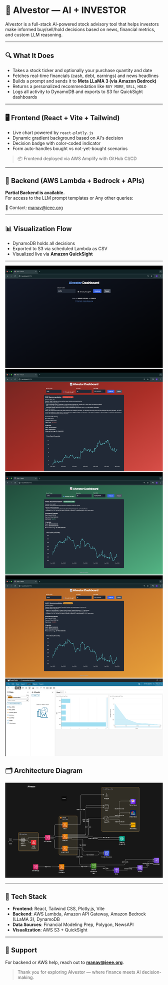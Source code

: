 # 🧠 AIvestor — AI + INVESTOR

AIvestor is a full-stack AI-powered stock advisory tool that helps investors make informed buy/sell/hold decisions based on news, financial metrics, and custom LLM reasoning.

---

## 🔍 What It Does

- Takes a stock ticker and optionally your purchase quantity and date
- Fetches real-time financials (cash, debt, earnings) and news headlines
- Builds a prompt and sends it to **Meta LLaMA 3 (via Amazon Bedrock)**
- Returns a personalized recommendation like `BUY MORE`, `SELL`, `HOLD`
- Logs all activity to DynamoDB and exports to S3 for QuickSight dashboards

---

## 🖥️ Frontend (React + Vite + Tailwind)

- Live chart powered by `react-plotly.js`
- Dynamic gradient background based on AI's decision
- Decision badge with color-coded indicator
- Form auto-handles bought vs not-yet-bought scenarios

> 📦 Frontend deployed via AWS Amplify with GitHub CI/CD

---

## 🧠 Backend (AWS Lambda + Bedrock + APIs)

 **Partial Backend is available.**  
For access to the LLM prompt templates or Any other queries:

📩 Contact: [manav@ieee.org](mailto:manav@ieee.org)


---

## 📊 Visualization Flow

- DynamoDB holds all decisions
- Exported to S3 via scheduled Lambda as CSV
- Visualized live via **Amazon QuickSight**

---
![](./ui.png)
![](./red.png)
![](./buy.png)
![](./hold.png)
![](./SCR-20250610-mgnr.png)

## 🗂️ Architecture Diagram

![AIvestor Architecture](./diagram-export-5-5-2025-8_41_49-PM.png)

---

## 🔧 Tech Stack

- **Frontend**: React, Tailwind CSS, Plotly.js, Vite
- **Backend**: AWS Lambda, Amazon API Gateway, Amazon Bedrock (LLaMA 3), DynamoDB
- **Data Sources**: Financial Modeling Prep, Polygon, NewsAPI
- **Visualization**: AWS S3 + QuickSight

---

## 💬 Support
For backend or AWS help, reach out to **manav@ieee.org**.

> Thank you for exploring AIvestor — where finance meets AI decision-making.
